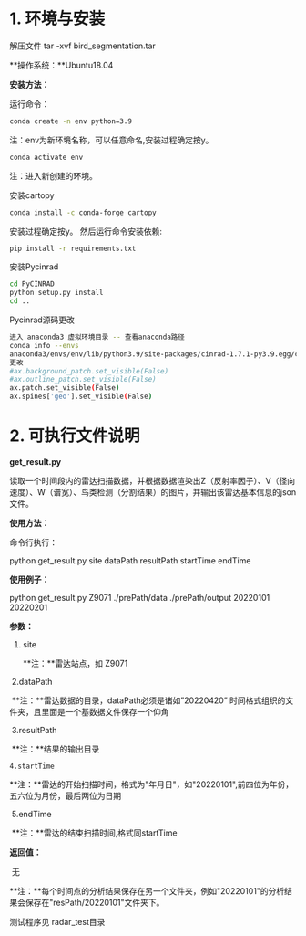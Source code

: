 # 1.   环境与安装

解压文件  tar -xvf bird_segmentation.tar

**操作系统：**Ubuntu18.04

**安装方法：**

   运行命令：

```sh
conda create -n env python=3.9
```

注：env为新环境名称，可以任意命名,安装过程确定按y。

```sh
conda activate env
```

注：进入新创建的环境。

安装cartopy

```sh
conda install -c conda-forge cartopy
```
安装过程确定按y。
然后运行命令安装依赖:

```sh
pip install -r requirements.txt
```

 安装Pycinrad

```sh
cd PyCINRAD
python setup.py install
cd ..
```
Pycinrad源码更改
```sh
进入 anaconda3 虚拟环境目录 -- 查看anaconda路径
conda info --envs
anaconda3/envs/env/lib/python3.9/site-packages/cinrad-1.7.1-py3.9.egg/cinrad/visualize/utils.py
更改
#ax.background_patch.set_visible(False)
#ax.outline_patch.set_visible(False)
ax.patch.set_visible(False)
ax.spines['geo'].set_visible(False)
```

# 2.   可执行文件说明

**get_result.py**

读取一个时间段内的雷达扫描数据，并根据数据渲染出Z（反射率因子）、V（径向速度）、W（谱宽）、鸟类检测（分割结果）的图片，并输出该雷达基本信息的json文件。

 

**使用方法：**

命令行执行：

   python get_result.py  site dataPath resultPath startTime endTime

 

**使用例子：**

   python get_result.py Z9071 ./prePath/data ./prePath/output 20220101 20220201

 

**参数：**



1. site 

   **注：**雷达站点，如 Z9071

​	2.dataPath

​	**注：**雷达数据的目录，dataPath必须是诸如”20220420” 时间格式组织的文件夹，且里面是一个基数据文件保存一个仰角

​	3.resultPath

​	**注：**结果的输出目录

 	4.startTime

​	**注：**雷达的开始扫描时间，格式为"年月日"，如"20220101",前四位为年份，五六位为月份，最后两位为日期

​	5.endTime

​	**注：**雷达的结束扫描时间,格式同startTime

 

   **返回值：**

​      无

 

   **注：**每个时间点的分析结果保存在另一个文件夹，例如"20220101"的分析结果会保存在"resPath/20220101"文件夹下。

 测试程序见 radar_test目录

 

 
